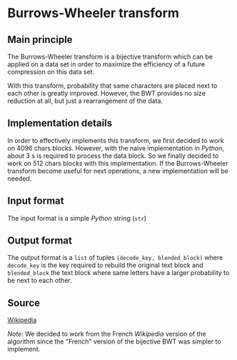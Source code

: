 ﻿# Burrows-Wheeler transform

## Main principle

The Burrows-Wheeler transform is a bijective transform which can be applied on a data set in order to maximize the efficiency of a future compression on this data set.

With this transform, probability that same characters are placed next to each other is greatly improved. However, the BWT provides no size reduction at all, but just a rearrangement of the data.

## Implementation details

In order to effectively implements this transform, we first decided to work on 4096 chars blocks. However, with the naive implementation in *Python*, about 3 s is required to process the data block. So we finally decided to work on 512 chars blocks with this implementation. If the Burrows-Wheeler transform become useful for next operations, a new implementation will be needed.

## Input format

The input format is a simple *Python* string (`str`)

## Output format

The output format is a `list` of tuples `(decode_key, blended_block)` where 
`decode_key` is the key required to rebuild the original text block and 
`blended_block` the text block where same letters have a larger probability 
to be next to each other.

## Source

[Wikipedia](https://fr.wikipedia.org/wiki/Transform%C3%A9e_de_Burrows-Wheeler)

*Note:* We decided to work from the French *Wikipedia* version of the algorithm since the "French" version of the bijective BWT was simpler to implement.
